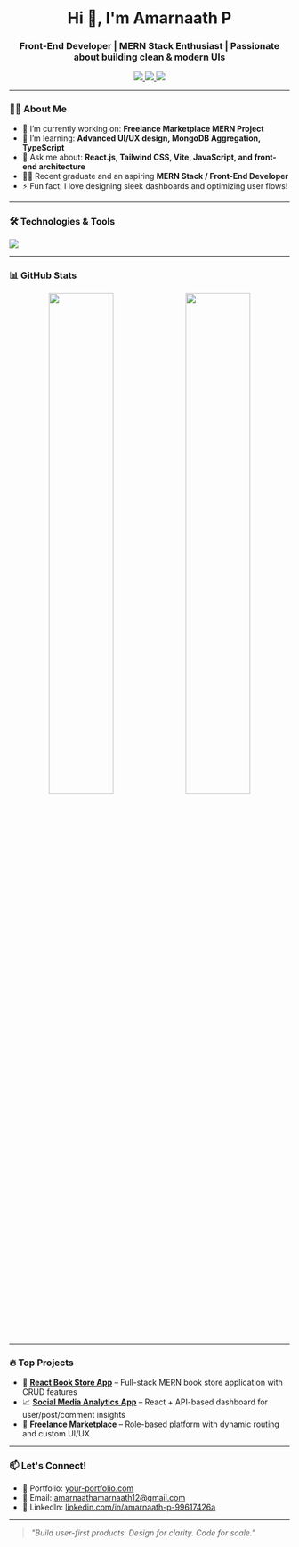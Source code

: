 <h1 align="center">Hi 👋, I'm Amarnaath P</h1>
<h3 align="center">Front-End Developer | MERN Stack Enthusiast | Passionate about building clean & modern UIs</h3>

<p align="center">
  <a href="https://www.linkedin.com/in/amarnaath-p-99617426a/" target="_blank">
    <img src="https://img.shields.io/badge/LinkedIn-blue?logo=linkedin&style=flat-square" />
  </a>
  <a href="mailto:amarnaathamarnaath12@gmail.com" target="_blank">
    <img src="https://img.shields.io/badge/Gmail-red?logo=gmail&style=flat-square" />
  </a>
  <a href="https://your-portfolio.com" target="_blank">
    <img src="https://img.shields.io/badge/Portfolio-000000?logo=firefox&logoColor=white&style=flat-square" />
  </a>
</p>

---

### 👨‍💻 About Me

- 🔭 I’m currently working on: **Freelance Marketplace MERN Project**
- 🌱 I’m learning: **Advanced UI/UX design, MongoDB Aggregation, TypeScript**
- 💬 Ask me about: **React.js, Tailwind CSS, Vite, JavaScript, and front-end architecture**
- 👨‍🎓 Recent graduate and an aspiring **MERN Stack / Front-End Developer**
- ⚡ Fun fact: I love designing sleek dashboards and optimizing user flows!

---

### 🛠️ Technologies & Tools

<p align="left">
  <img src="https://skillicons.dev/icons?i=react,js,html,css,nodejs,express,mongodb,tailwind,figma,vite,bootstrap,git,github,vercel" />
</p>

---

### 📊 GitHub Stats

<p align="center">
  <img src="https://github-readme-stats.vercel.app/api?username=Amarnaath&show_icons=true&theme=radical" width="48%" />
  <img src="https://github-readme-streak-stats.herokuapp.com/?user=Amarnaath&theme=radical" width="48%" />
</p>

---

### 🔥 Top Projects

- 🛒 [**React Book Store App**](https://github.com/Amarnaath/bookstore-frontend) – Full-stack MERN book store application with CRUD features
- 📈 [**Social Media Analytics App**](https://github.com/Amarnaath/social-analytics) – React + API-based dashboard for user/post/comment insights
- 💼 [**Freelance Marketplace**](https://github.com/Amarnaath/freelance-marketplace) – Role-based platform with dynamic routing and custom UI/UX

---

### 📫 Let's Connect!

- 💼 Portfolio: [your-portfolio.com](https://your-portfolio.com)
- 📧 Email: [amarnaathamarnaath12@gmail.com](mailto:amarnaathamarnaath12@gmail.com)
- 📱 LinkedIn: [linkedin.com/in/amarnaath-p-99617426a](https://www.linkedin.com/in/amarnaath-p-99617426a/)

---

> *"Build user-first products. Design for clarity. Code for scale."*
